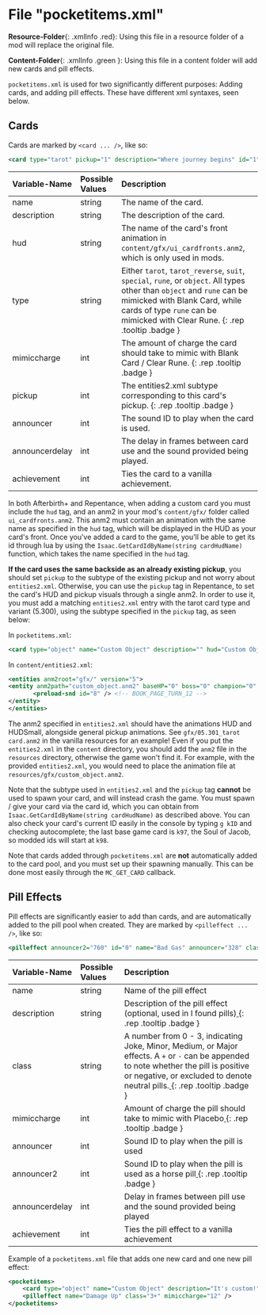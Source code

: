 # File "pocketitems.xml"

**Resource-Folder**{: .xmlInfo .red}: Using this file in a resource folder of a mod will replace the original file.

**Content-Folder**{: .xmlInfo .green }: Using this file in a content folder will add new cards and pill effects.

`pocketitems.xml` is used for two significantly different purposes: Adding cards, and adding pill effects. These have different xml syntaxes, seen below.

## Cards

Cards are marked by `<card ... />`, like so:


```xml
<card type="tarot" pickup="1" description="Where journey begins" id="1" name="0 - The Fool" announcer="375" announcerdelay="60" mimiccharge="2" />
```


| Variable-Name | Possible Values | Description |
|:--|:--|:--|
|name|string|The name of the card.|
|description|string|The description of the card.|
|hud|string|The name of the card's front animation in `content/gfx/ui_cardfronts.anm2`, which is only used in mods.|
|type|string|Either `tarot`, `tarot_reverse`, `suit`, `special`, `rune`, or `object`. All types other than `object` and `rune` can be mimicked with Blank Card, while cards of type `rune` can be mimicked with Clear Rune. [ ](#){: .rep .tooltip .badge }|
|mimiccharge|int|The amount of charge the card should take to mimic with Blank Card / Clear Rune. [ ](#){: .rep .tooltip .badge }|
|pickup|int|The entities2.xml subtype corresponding to this card's pickup. [ ](#){: .rep .tooltip .badge }|
|announcer|int|The sound ID to play when the card is used.|
|announcerdelay|int|The delay in frames between card use and the sound provided being played.|
|achievement|int|Ties the card to a vanilla achievement.|

In both Afterbirth+ and Repentance, when adding a custom card you must include the `hud` tag, and an anm2 in your mod's `content/gfx/` folder called `ui_cardfronts.anm2`. This anm2 must contain an animation with the same name as specified in the `hud` tag, which will be displayed in the HUD as your card's front. Once you've added a card to the game, you'll be able to get its id through lua by using the `Isaac.GetCardIdByName(string cardHudName)` function, which takes the name specified in the `hud` tag.

**If the card uses the same backside as an already existing pickup**, you should set `pickup` to the subtype of the existing pickup and not worry about `entities2.xml`. Otherwise, you can use the `pickup` tag in Repentance, to set the card's HUD and pickup visuals through a single anm2. In order to use it, you must add a matching `entities2.xml` entry with the tarot card type and variant (5.300), using the subtype specified in the `pickup` tag, as seen below:


In `pocketitems.xml`:
```xml
<card type="object" name="Custom Object" description="" hud="Custom Object" pickup="160"/>
```


In `content/entities2.xml`:
```xml
<entities anm2root="gfx/" version="5">
<entity anm2path="custom_object.anm2" baseHP="0" boss="0" champion="0" collisionDamage="0" collisionMass="3" collisionRadius="12" friction="1" id="5" name="Custom Object" numGridCollisionPoints="24" shadowSize="16" stageHP="0" variant="300" subtype="160">
	   <preload-snd id="8" /> <!-- BOOK_PAGE_TURN_12 -->
</entity>
</entities>
```


The anm2 specified in `entities2.xml` should have the animations HUD and HUDSmall, alongside general pickup animations. See `gfx/05.301_tarot card.anm2` in the vanilla resources for an example! Even if you put the `entities2.xml` in the `content` directory, you should add the `anm2` file in the `resources` directory, otherwise the game won't find it. For example, with the provided `entities2.xml`, you would need to place the animation file at `resources/gfx/custom_object.anm2`.

Note that the subtype used in `entities2.xml` and the `pickup` tag **cannot** be used to spawn your card, and will instead crash the game. You must spawn / give your card via the card id, which you can obtain from `Isaac.GetCardIdByName(string cardHudName)` as described above. You can also check your card's current ID easily in the console by typing `g kID` and checking autocomplete; the last base game card is `k97`, the Soul of Jacob, so modded ids will start at `k98`.

Note that cards added through `pocketitems.xml` are **not** automatically added to the card pool, and you must set up their spawning manually. This can be done most easily through the `MC_GET_CARD` callback.


## Pill Effects

Pill effects are significantly easier to add than cards, and are automatically added to the pill pool when created. They are marked by `<pilleffect ... />`, like so:

```xml
<pilleffect announcer2="760" id="0" name="Bad Gas" announcer="328" class="1+" mimiccharge="1" />
```


| Variable-Name | Possible Values | Description |
|:--|:--|:--|
|name|string|Name of the pill effect|
|description|string|Description of the pill effect (optional, used in I found pills)[ ](#){: .rep .tooltip .badge }|
|class|string|A number from 0 - 3, indicating Joke, Minor, Medium, or Major effects. A `+` or `-` can be appended to note whether the pill is positive or negative, or excluded to denote neutral pills.[ ](#){: .rep .tooltip .badge }|
|mimiccharge|int|Amount of charge the pill should take to mimic with Placebo[ ](#){: .rep .tooltip .badge }|
|announcer|int|Sound ID to play when the pill is used|
|announcer2|int|Sound ID to play when the pill is used as a horse pill[ ](#){: .rep .tooltip .badge }|
|announcerdelay|int|Delay in frames between pill use and the sound provided being played|
|achievement|int|Ties the pill effect to a vanilla achievement|


Example of a `pocketitems.xml` file that adds one new card and one new pill effect:

```xml
<pocketitems>
    <card type="object" name="Custom Object" description="It's custom!" hud="Custom Object" pickup="160"/>
    <pilleffect name="Damage Up" class="3+" mimiccharge="12" />
</pocketitems>
```
